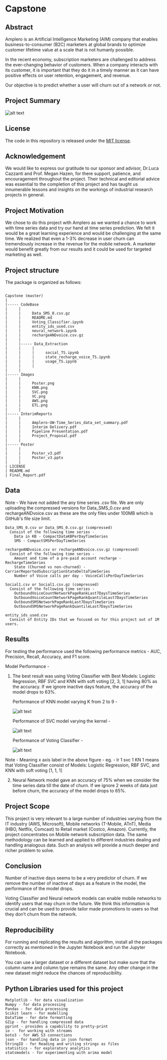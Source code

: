 # Capstone

## Abstract 

Amplero is an Artificial Intelligence Marketing (AIM) company that enables business-to-consumer (B2C) marketers at global brands to optimize customer lifetime value at a scale that is not humanly possible. 

In the recent economy, subscription marketers are challenged to address the ever-changing behavior of customers. When a company interacts with its customer, it is important that they do it in a timely manner as it can have positive effects on user retention, engagement, and revenue.

Our objective is to predict whether a user will churn out of a network or not. 

## Project Summary

![alt text](https://github.com/niharikasharma/Capstone/blob/master/Images/Poster.png)

## License 

The code in this repository is released under the [MIT license](https://opensource.org/licenses/mit-license.php).

## Acknowledgement

We would like to express our gratitude to our sponsor and advisor, Dr.Luca Cazzanti and Prof. Megan Hazen, for there support, patience, and encouragement throughout the project. Their technical and editorial advice was essential to the completion of this project and has taught us innumerable lessons and insights on the workings of industrial research projects in general.

## Project Motivation 

We chose to do this project with Amplero as we wanted a chance to work with time series data and try our hand at time series prediction. We felt it would be a great learning experience and would be challenging at the same time. We realized that even a 1-3% decrease in user churn can tremendously increase in the revenue for the mobile network. A marketer would benefit greatly from our results and it could be used for targeted marketing as well. 

## Project structure

The package is organized as follows:
```

Capstone (master)
|
|----- CodeBase
|     |   
|     |     Data_SMS_0.csv.gz
|     |     README.md
|     |     Voting_Classifier.ipynb
|     |     entity_ids_used.csv
|     |     neural_network.ipynb
|     |     rechargeANDvoice.csv.gz
|     |   
|     |----- Data_Extraction
|     |     |     
|     |     |     social_TS.ipynb
|     |     |     state_recharge_voice_TS.ipynb
|     |     |     usage_TS.ipynb
|     |     |     
|     |   
|----- Images
|     |     
|     |     Poster.png
|     |     KNN.png
|     |     SVC.png
|     |     VC.png
|     |     AWS.png
|     |     ETL.png
|     |     
|----- InterimReports
|     |     
|     |     Amplero-UW-Time_Series_data_set_summary.pdf
|     |     Interim Delivery.pdf
|     |     Pipeline Presentation.pdf
|     |     Project_Proposal.pdf
|     |     
|----- Poster
|     |     
|     |     Poster_v3.pdf
|     |     Poster_v3.pptx
|     |     
| LICENSE    
| README.md
| Final_Report.pdf
```

## Data 

Note - We have not added the any time series .csv file. We are only uploading the compressed versions for Data_SMS_0.csv and rechargeANDvoice.csv as these are the only files under 100MB which is GitHub's file size limit. 

    Data_SMS_0.csv or Data_SMS_0.csv.gz (compressed) 
      Consist of the following time series -  
        Data in KB - CompactDataKBPerDayTimeSeries
        SMS - CompactSMSPerDayTimeSeries 

    rechargeANDvoice.csv or rechargeANDvoice.csv.gz (compressed)
      Consist of the following time series -  
        Amount and time of a pre-paid account recharge - RechargeTimeSeries
        State (Churned vs non-churned) - CarrierReportedSubscriptionStateDeltaTimeSeries
        Number of Voice calls per day - VoiceCallsPerDayTimeSeries

    Social1.csv or Social1.csv.gz (compressed)
      Consist of the following time series -  
        OutboundVoiceCountNetworkPageRankLast7DaysTimeSeries  
        OutboundVoiceCountNetworkPageRankQuantileLast7DaysTimeSeries  
        OutboundSMSNetworkPageRankLast7DaysTimeSeries  
        OutboundSMSNetworkPageRankQuantileLast7DaysTimeSeries  

    entity_ids_used.csv
      Consist of Entity IDs that we focused on for this project out of 1M users. 


## Results 

For testing the performance used the following performance metrics - 
    AUC, 
    Precision, 
    Recall, 
    Accuracy, and 
    F1 score.

Model Performance - 

1. The best result was using Voting Classifier with Best Models: Logistic Regression, RBF SVC and KNN with soft voting [2, 3, 1] having 80% as the accuracy. If we ignore inactive days feature, the accuracy of the model drops to 63%.

      Performance of KNN model varying K from 2 to 9 -

      ![alt text](https://github.com/niharikasharma/Capstone/blob/master/Images/KNN.png)

      Performance of SVC model varying the kernel - 

      ![alt text](https://github.com/niharikasharma/Capstone/blob/master/Images/SVC.png)

      Performance of Voting Classifier - 

      ![alt text](https://github.com/niharikasharma/Capstone/blob/master/Images/VC.png)

Note - Meaning x axis label in the above figure  - eg. - lr 1 svc 1 KN 1 means that Voting Classifier consist of Models: Logistic Regression, RBF SVC, and KNN with soft voting [1, 1, 1]


2. Neural Network model gave an accuracy of 75% when we consider the time series data till the date of churn. If we ignore 2 weeks of data just before churn, the accuracy of the model drops to 65%.
 
 
## Project Scope 

This project is very relevant to a large number of industries varying from the IT industry (AWS, Microsoft), Mobile networks (T-Mobile, ATnT), Media (HBO, Netflix, Comcast) to Retail market (Costco, Amazon). Currently, the project concentrates on Mobile network subscription data. The same methodology can be learned and applied to different industries dealing and handling analogous data. Such an analysis will provide a much deeper and richer problem to solve.

## Conclusion 
Number of inactive days seems to be a very predictor of churn. If we remove the number of inactive of days as a feature in the model, the performance of the model drops.

Voting Classifier and Neural network models can enable mobile networks to identify users that may churn in the future. We think this information is crucial and can be used to provide tailor made promotions to users so that they don’t churn from the network.


## Reproducibility

For running and replicating the results and algorithm, install all the packages correctly as mentioned in the Jupyter Notebook and run the Jupyter Notebook.

You can use a larger dataset or a different dataset but make sure that the column name and column type remains the same. Any other change in the new dataset might reduce the chances of reproducibility.



## Python Libraries used for this project 
	Matplotlib - for data visualization
	Numpy - for data processing
	Pandas - for data processing
	Scikit learn - for modelling 
	DataTime - for date formatting
	GZip - for handling compressed data
	pprint - provides a capability to pretty-print 
	io -  for working with streams 
	boto3 - for AWS S3 connections 
	json - for handling data in json format
	StringIO - for Reading and writing strings as files 
	statistics - for exploratory analytics 
	statsmodels - for experimenting with arima model

